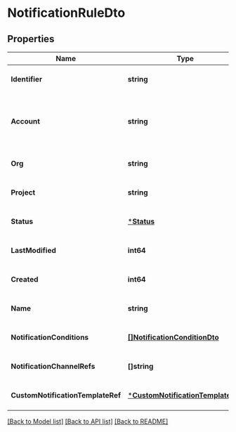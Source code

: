 # NotificationRuleDto

## Properties
Name | Type | Description | Notes
------------ | ------------- | ------------- | -------------
**Identifier** | **string** |  | [optional] [default to null]
**Account** | **string** | Deprecated. This field will be removed in a future release. | [optional] [default to null]
**Org** | **string** |  | [optional] [default to null]
**Project** | **string** |  | [optional] [default to null]
**Status** | [***Status**](Status.md) |  | [optional] [default to null]
**LastModified** | **int64** |  | [optional] [default to null]
**Created** | **int64** |  | [optional] [default to null]
**Name** | **string** |  | [optional] [default to null]
**NotificationConditions** | [**[]NotificationConditionDto**](NotificationConditionDTO.md) |  | [optional] [default to null]
**NotificationChannelRefs** | **[]string** |  | [optional] [default to null]
**CustomNotificationTemplateRef** | [***CustomNotificationTemplateDto**](CustomNotificationTemplateDTO.md) |  | [optional] [default to null]

[[Back to Model list]](../README.md#documentation-for-models) [[Back to API list]](../README.md#documentation-for-api-endpoints) [[Back to README]](../README.md)

